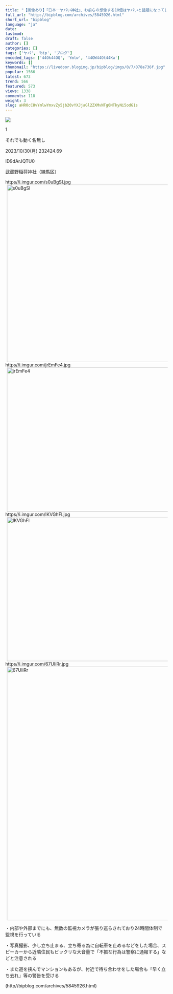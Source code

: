 ```yaml
---
title: "【画像あり】『日本一ヤバい神社』、お前らの想像する10倍はヤバいと話題になってしまう "
full_url: "http://bipblog.com/archives/5845926.html"
short_url: "bipblog"
language: "ja"
date: 
lastmod: 
draft: false
author: []
categories: []
tags: ['ヤバ', 'bip', 'ブログ']
encoded_tags: ['44Ok44OQ', 'Ymlw', '44OW44Ot44Kw']
keywords: []
thumbnail: "https://livedoor.blogimg.jp/bipblog/imgs/0/7/078a736f.jpg"
popular: 1566
latest: 673
trend: 566
featured: 573
views: 1338
comments: 118
weight: 3
slug: aHR0cC8vYmlwYmxvZy5jb20vYXJjaGl2ZXMvNTg0NTkyNi5odG1s
---
```


![](https://livedoor.blogimg.jp/bipblog/imgs/0/7/078a736f.jpg)

<div><p class='ent_header' id='res_1'><p class='ent_num'>1</p> <p class='ent_name'>それでも動く名無し</p> <p class='ent_data'>2023/10/30(月) 232424.69</p> <p class='id'>ID9dArJQTU0</p></p><p class='ent_body_p ent_kyocho '> 武蔵野稲荷神社（練馬区） </p> <p class='ent_body_p ent_kyocho'>https//i.imgur.com/s0uBgSI.jpg <br><img src='https//livedoor.blogimg.jp/bipblog/imgs/0/7/078a736f.jpg' width='554' height='554' border='0' alt='s0uBgSI' hspace='5' class='pict'><br> https//i.imgur.com/jrEmFe4.jpg <br><img src='https//livedoor.blogimg.jp/bipblog/imgs/0/9/09ab961e.jpg' width='600' height='450' border='0' alt='jrEmFe4' hspace='5' class='pict'><br> https//i.imgur.com/IKVGhFl.jpg <br><img src='https//livedoor.blogimg.jp/bipblog/imgs/c/6/c64ea992.jpg' width='600' height='450' border='0' alt='IKVGhFl' hspace='5' class='pict'><br> https//i.imgur.com/67UIiRr.jpg<br> <img src='https//livedoor.blogimg.jp/bipblog/imgs/6/a/6aac15e1.jpg' width='600' height='792' border='0' alt='67UIiRr' hspace='5' class='pict'><br></p> <p class='ent_body_p ent_kyocho'>・内部や外部までにも、無数の監視カメラが張り巡らされており24時間体制で監視を行っている </p> <p class='ent_body_p ent_kyocho'>・写真撮影、少し立ち止まる、立ち寄る為に自転車を止めるなどをした場合、スピーカーから近隣住民もビックリな大音量で「不振な行為は警察に通報する」などと注意される </p> <p class='ent_body_p ent_kyocho'>・また道を挟んでマンションもあるが、付近で待ち合わせをした場合も「早く立ち去れ」等の警告を受ける </p></div>

(http//bipblog.com/archives/5845926.html)
